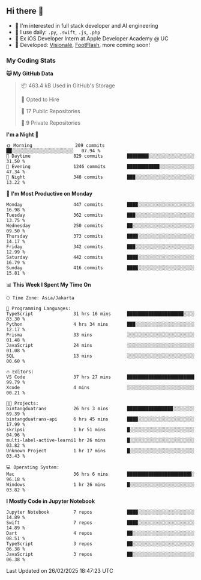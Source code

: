## Hi there 👋

- 🤖 I'm interested in full stack developer and AI engineering
- 🌱 I use daily: `.py`, `.swift`, `.js`, `.php`
- 🍎 Ex iOS Developer Intern at Apple Developer Academy @ UC
- 🔨 Developed: [Visionalé](https://apps.apple.com/id/app/visional%C3%A9/id6737191146), [FootFlash](https://apps.apple.com/id/app/footflash/id6550905078), more coming soon!

### My Coding Stats

<!--START_SECTION:waka-->
**🐱 My GitHub Data** 

> 📦 463.4 kB Used in GitHub's Storage 
 > 
> 💼 Opted to Hire
 > 
> 📜 17 Public Repositories 
 > 
> 🔑 9 Private Repositories 
 > 
**I'm a Night 🦉** 

```text
🌞 Morning                209 commits         ██░░░░░░░░░░░░░░░░░░░░░░░   07.94 % 
🌆 Daytime                829 commits         ████████░░░░░░░░░░░░░░░░░   31.50 % 
🌃 Evening                1246 commits        ████████████░░░░░░░░░░░░░   47.34 % 
🌙 Night                  348 commits         ███░░░░░░░░░░░░░░░░░░░░░░   13.22 % 
```
📅 **I'm Most Productive on Monday** 

```text
Monday                   447 commits         ████░░░░░░░░░░░░░░░░░░░░░   16.98 % 
Tuesday                  362 commits         ███░░░░░░░░░░░░░░░░░░░░░░   13.75 % 
Wednesday                250 commits         ██░░░░░░░░░░░░░░░░░░░░░░░   09.50 % 
Thursday                 373 commits         ████░░░░░░░░░░░░░░░░░░░░░   14.17 % 
Friday                   342 commits         ███░░░░░░░░░░░░░░░░░░░░░░   12.99 % 
Saturday                 442 commits         ████░░░░░░░░░░░░░░░░░░░░░   16.79 % 
Sunday                   416 commits         ████░░░░░░░░░░░░░░░░░░░░░   15.81 % 
```


📊 **This Week I Spent My Time On** 

```text
🕑︎ Time Zone: Asia/Jakarta

💬 Programming Languages: 
TypeScript               31 hrs 16 mins      █████████████████████░░░░   83.30 % 
Python                   4 hrs 34 mins       ███░░░░░░░░░░░░░░░░░░░░░░   12.17 % 
Prisma                   33 mins             ░░░░░░░░░░░░░░░░░░░░░░░░░   01.48 % 
JavaScript               24 mins             ░░░░░░░░░░░░░░░░░░░░░░░░░   01.08 % 
SQL                      13 mins             ░░░░░░░░░░░░░░░░░░░░░░░░░   00.60 % 

🔥 Editors: 
VS Code                  37 hrs 27 mins      █████████████████████████   99.79 % 
Xcode                    4 mins              ░░░░░░░░░░░░░░░░░░░░░░░░░   00.21 % 

🐱‍💻 Projects: 
bintangduatrans          26 hrs 3 mins       █████████████████░░░░░░░░   69.39 % 
bintangduatrans-api      6 hrs 45 mins       ████░░░░░░░░░░░░░░░░░░░░░   17.99 % 
skripsi                  1 hr 51 mins        █░░░░░░░░░░░░░░░░░░░░░░░░   04.96 % 
multi-label-active-learni1 hr 26 mins        █░░░░░░░░░░░░░░░░░░░░░░░░   03.82 % 
Unknown Project          1 hr 17 mins        █░░░░░░░░░░░░░░░░░░░░░░░░   03.43 % 

💻 Operating System: 
Mac                      36 hrs 6 mins       ████████████████████████░   96.18 % 
Windows                  1 hr 26 mins        █░░░░░░░░░░░░░░░░░░░░░░░░   03.82 % 
```

**I Mostly Code in Jupyter Notebook** 

```text
Jupyter Notebook         7 repos             ████░░░░░░░░░░░░░░░░░░░░░   14.89 % 
Swift                    7 repos             ████░░░░░░░░░░░░░░░░░░░░░   14.89 % 
Dart                     4 repos             ██░░░░░░░░░░░░░░░░░░░░░░░   08.51 % 
TypeScript               3 repos             ██░░░░░░░░░░░░░░░░░░░░░░░   06.38 % 
JavaScript               3 repos             ██░░░░░░░░░░░░░░░░░░░░░░░   06.38 % 
```




 Last Updated on 26/02/2025 18:47:23 UTC
<!--END_SECTION:waka-->

<!--
**nico-samuelson/nico-samuelson** is a ✨ _special_ ✨ repository because its `README.md` (this file) appears on your GitHub profile.

Here are some ideas to get you started:

- 🔭 I’m currently working on ...
- 🌱 I’m currently learning ...
- 👯 I’m looking to collaborate on ...
- 🤔 I’m looking for help with ...
- 💬 Ask me about ...
- 📫 How to reach me: ...
- 😄 Pronouns: ...
- ⚡ Fun fact: ...
-->
